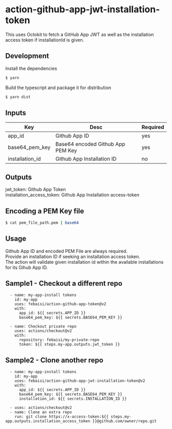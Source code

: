 # action-github-app-jwt-installation-token

This uses Octokit to fetch a GitHub App JWT as well as the installation access token if installationId is given.

## Development

Install the dependencies
```bash
$ yarn
```

Build the typescript and package it for distribution
```bash
$ yarn dist
```

## Inputs
| Key | Desc | Required |
| ------ | ------ | ------ |
| app_id | Github App ID | yes |
| base64_pem_key | Base64 encoded Github App PEM Key | yes |
| installation_id | Github App Installation ID | no |

## Outputs
jwt_token: Github App Token <br/>
installation_access_token: Github App Installation access-token <br/>

## Encoding a PEM Key file
```sh
$ cat pem_file_path.pem | base64
```

## Usage
Github App ID and encoded PEM File are always required. <br/>
Provide an installation ID if seeking an installation access token.<br>
The action will validate given installation id within the available installations for its Gihub App ID.

## Sample1 - Checkout a different repo
```
  - name: my-app-install tokens
    id: my-app
    uses: febaisi/action-github-app-token@v2
    with:
      app_id: ${{ secrets.APP_ID }}
      base64_pem_key: ${{ secrets.BASE64_PEM_KEY }}

  - name: Checkout private repo
    uses: actions/checkout@v2
    with:
      repository: febaisi/my-private-repo
      token: ${{ steps.my-app.outputs.jwt_token }}
```

## Sample2 - Clone another repo
```
  - name: my-app-install tokens
    id: my-app
    uses: febaisi/action-github-app-jwt-installation-token@v2
    with:
      app_id: ${{ secrets.APP_ID }}
      base64_pem_key: ${{ secrets.BASE64_PEM_KEY }}
      installation_id: ${{ secrets.INSTALLATION_ID }}

  - uses: actions/checkout@v2
  - name: Clone an extra repo
    run: git clone https://x-access-token:${{ steps.my-app.outputs.installation_access_token }}@github.com/owner/repo.git

```

